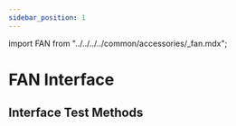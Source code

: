 ```yaml
---
sidebar_position: 1
---
```


import FAN from "../../../../common/accessories/\_fan.mdx";

# FAN Interface

## Interface Test Methods

<FAN product="ROCK 5C" fan_connection_img="/img/rock5c/rock5c-pwm-fan-connect.webp" thermal_governor_path="../../radxa-os/rsetup#thermal_governor_path" model="rock-5c" pwm_fan_result_img="/img/rock5c/rock5c-pwm-fan-result.webp" pwm_fan_dev_id="4" />
